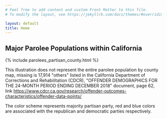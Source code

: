 ```yaml
---
# Feel free to add content and custom Front Matter to this file.
# To modify the layout, see https://jekyllrb.com/docs/themes/#overriding-theme-defaults

layout: default
title: Home
---
```


## Major Parolee Populations within California

{% include parolees_partisan_county.html %}

This illustration does not represent the entire parolee population by county map, missing is 17,914 "others" listed in the California Department of Corrections and Rehabilitation (CDCR), "OFFENDER DEMOGRAPHICS FOR THE 24-MONTH PERIOD ENDING DECEMBER 2018" document, page 62, link <https://www.cdcr.ca.gov/research/offender-outcomes-characteristics/offender-data-points/> 

The color scheme represents majority partisan party, red and blue colors are associated with the republican and democratic parties respectively.
